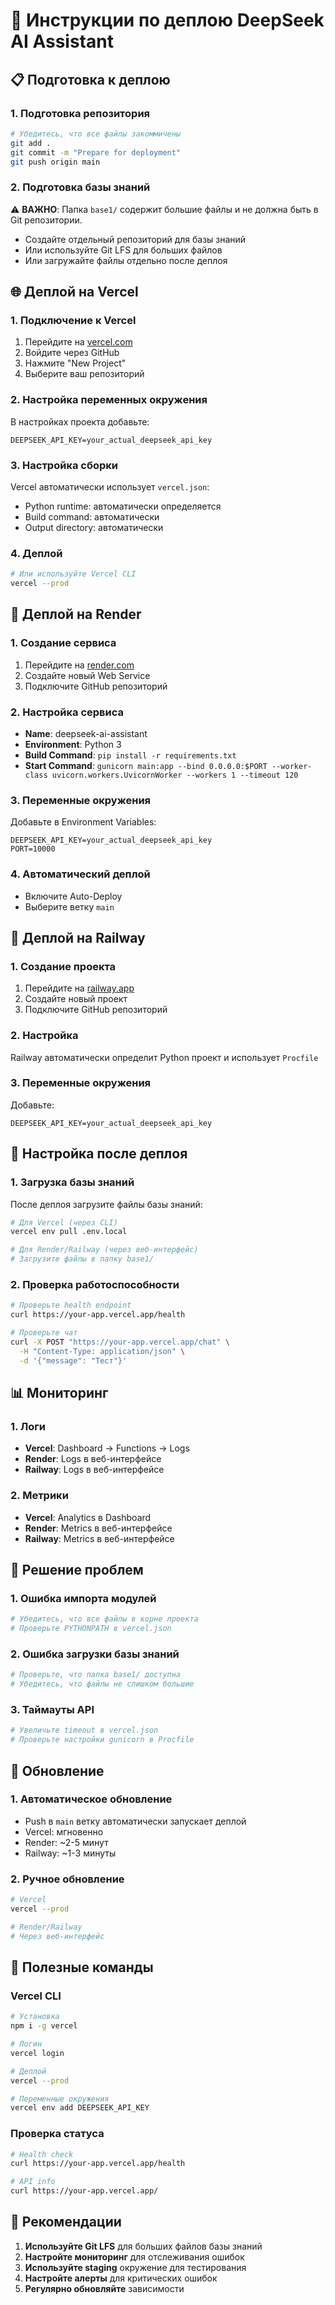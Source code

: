 # 🚀 Инструкции по деплою DeepSeek AI Assistant

## 📋 Подготовка к деплою

### 1. Подготовка репозитория
```bash
# Убедитесь, что все файлы закоммичены
git add .
git commit -m "Prepare for deployment"
git push origin main
```

### 2. Подготовка базы знаний
⚠️ **ВАЖНО**: Папка `base1/` содержит большие файлы и не должна быть в Git репозитории.
- Создайте отдельный репозиторий для базы знаний
- Или используйте Git LFS для больших файлов
- Или загружайте файлы отдельно после деплоя

## 🌐 Деплой на Vercel

### 1. Подключение к Vercel
1. Перейдите на [vercel.com](https://vercel.com)
2. Войдите через GitHub
3. Нажмите "New Project"
4. Выберите ваш репозиторий

### 2. Настройка переменных окружения
В настройках проекта добавьте:
```
DEEPSEEK_API_KEY=your_actual_deepseek_api_key
```

### 3. Настройка сборки
Vercel автоматически использует `vercel.json`:
- Python runtime: автоматически определяется
- Build command: автоматически
- Output directory: автоматически

### 4. Деплой
```bash
# Или используйте Vercel CLI
vercel --prod
```

## 🚂 Деплой на Render

### 1. Создание сервиса
1. Перейдите на [render.com](https://render.com)
2. Создайте новый Web Service
3. Подключите GitHub репозиторий

### 2. Настройка сервиса
- **Name**: deepseek-ai-assistant
- **Environment**: Python 3
- **Build Command**: `pip install -r requirements.txt`
- **Start Command**: `gunicorn main:app --bind 0.0.0.0:$PORT --worker-class uvicorn.workers.UvicornWorker --workers 1 --timeout 120`

### 3. Переменные окружения
Добавьте в Environment Variables:
```
DEEPSEEK_API_KEY=your_actual_deepseek_api_key
PORT=10000
```

### 4. Автоматический деплой
- Включите Auto-Deploy
- Выберите ветку `main`

## 🚄 Деплой на Railway

### 1. Создание проекта
1. Перейдите на [railway.app](https://railway.app)
2. Создайте новый проект
3. Подключите GitHub репозиторий

### 2. Настройка
Railway автоматически определит Python проект и использует `Procfile`

### 3. Переменные окружения
Добавьте:
```
DEEPSEEK_API_KEY=your_actual_deepseek_api_key
```

## 🔧 Настройка после деплоя

### 1. Загрузка базы знаний
После деплоя загрузите файлы базы знаний:
```bash
# Для Vercel (через CLI)
vercel env pull .env.local

# Для Render/Railway (через веб-интерфейс)
# Загрузите файлы в папку base1/
```

### 2. Проверка работоспособности
```bash
# Проверьте health endpoint
curl https://your-app.vercel.app/health

# Проверьте чат
curl -X POST "https://your-app.vercel.app/chat" \
  -H "Content-Type: application/json" \
  -d '{"message": "Тест"}'
```

## 📊 Мониторинг

### 1. Логи
- **Vercel**: Dashboard → Functions → Logs
- **Render**: Logs в веб-интерфейсе
- **Railway**: Logs в веб-интерфейсе

### 2. Метрики
- **Vercel**: Analytics в Dashboard
- **Render**: Metrics в веб-интерфейсе
- **Railway**: Metrics в веб-интерфейсе

## 🚨 Решение проблем

### 1. Ошибка импорта модулей
```bash
# Убедитесь, что все файлы в корне проекта
# Проверьте PYTHONPATH в vercel.json
```

### 2. Ошибка загрузки базы знаний
```bash
# Проверьте, что папка base1/ доступна
# Убедитесь, что файлы не слишком большие
```

### 3. Таймауты API
```bash
# Увеличьте timeout в vercel.json
# Проверьте настройки gunicorn в Procfile
```

## 🔄 Обновление

### 1. Автоматическое обновление
- Push в `main` ветку автоматически запускает деплой
- Vercel: мгновенно
- Render: ~2-5 минут
- Railway: ~1-3 минуты

### 2. Ручное обновление
```bash
# Vercel
vercel --prod

# Render/Railway
# Через веб-интерфейс
```

## 📝 Полезные команды

### Vercel CLI
```bash
# Установка
npm i -g vercel

# Логин
vercel login

# Деплой
vercel --prod

# Переменные окружения
vercel env add DEEPSEEK_API_KEY
```

### Проверка статуса
```bash
# Health check
curl https://your-app.vercel.app/health

# API info
curl https://your-app.vercel.app/
```

## 🎯 Рекомендации

1. **Используйте Git LFS** для больших файлов базы знаний
2. **Настройте мониторинг** для отслеживания ошибок
3. **Используйте staging** окружение для тестирования
4. **Настройте алерты** для критических ошибок
5. **Регулярно обновляйте** зависимости

